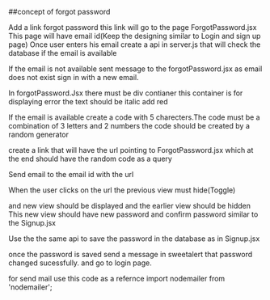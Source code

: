 ##concept of forgot password

Add a link forgot password this link will go to the page ForgotPassword.jsx This page will have email id(Keep the designing similar to Login and sign up page) Once user enters his email create a api in server.js that will check the database if the email is available

If the email is not available sent message to the forgotPassword.jsx as email does not exist sign in with a new email.

In forgotPassword.Jsx there must be div contianer this container is for displaying error the text should be italic add red

If the email is available create a code with 5 charecters.The code must be a combination of 3 letters and 2 numbers the code should be created by a random generator

create a link that will have the url pointing to ForgotPassword.jsx which at the end should have the random code as a query

Send email to the email id with the url

When the user clicks on the url the previous view must hide(Toggle)

and new view should be displayed and the earlier view should be hidden This new view should have new password and confirm password similar to the Signup.jsx

Use the the same api to save the password in the database as in Signup.jsx

once the password is saved send a message in sweetalert that password changed sucessfully. and go to login page.

for send mail use this code as a refernce import nodemailer from 'nodemailer';